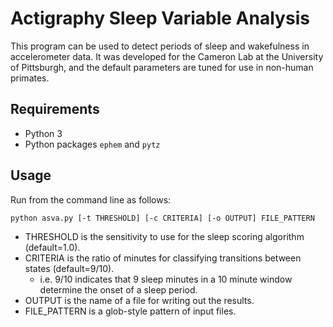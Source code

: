 # Actigraphy Sleep Variable Analysis

This program can be used to detect periods of sleep and wakefulness in accelerometer data. It was developed for the Cameron Lab at the University of Pittsburgh, and the default parameters are tuned for use in non-human primates.

## Requirements

 - Python 3
 - Python packages `ephem` and `pytz`

## Usage

Run from the command line as follows:
```
python asva.py [-t THRESHOLD] [-c CRITERIA] [-o OUTPUT] FILE_PATTERN
```

- THRESHOLD is the sensitivity to use for the sleep scoring algorithm (default=1.0).
- CRITERIA is the ratio of minutes for classifying transitions between states (default=9/10).
  - i.e. 9/10 indicates that 9 sleep minutes in a 10 minute window determine the onset of a sleep period.
- OUTPUT is the name of a file for writing out the results.
- FILE_PATTERN is a glob-style pattern of input files.
